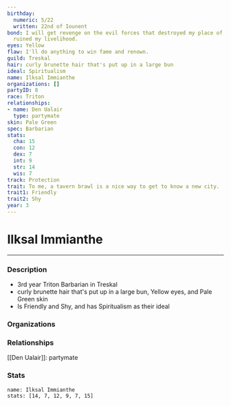 ```yaml
---
birthday:
  numeric: 5/22
  written: 22nd of Iounent
bond: I will get revenge on the evil forces that destroyed my place of business and
  ruined my livelihood.
eyes: Yellow
flaw: I'll do anything to win fame and renown.
guild: Treskal
hair: curly brunette hair that's put up in a large bun
ideal: Spiritualism
name: Ilksal Immianthe
organizations: []
partyID: 8
race: Triton
relationships:
- name: Den Ualair
  type: partymate
skin: Pale Green
spec: Barbarian
stats:
  cha: 15
  con: 12
  dex: 7
  int: 9
  str: 14
  wis: 7
track: Protection
trait: To me, a tavern brawl is a nice way to get to know a new city.
trait1: Friendly
trait2: Shy
year: 3
---
```

# Ilksal Immianthe
---
### Description
- 3rd year Triton Barbarian in Treskal
- curly brunette hair that's put up in a large bun, Yellow eyes, and Pale Green skin
- Is Friendly and Shy, and has Spiritualism as their ideal

### Organizations
### Relationships
[[Den Ualair]]: partymate
### Stats
```statblock
name: Ilksal Immianthe
stats: [14, 7, 12, 9, 7, 15]
```